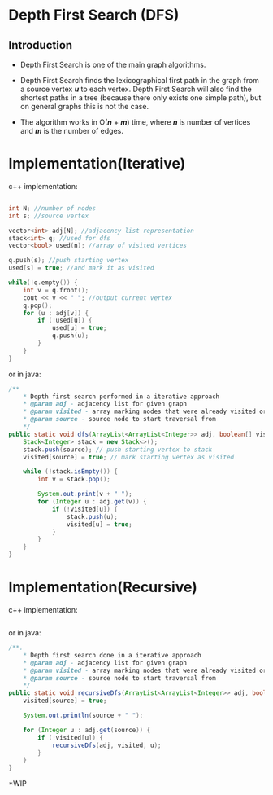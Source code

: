 # __Depth First Search (DFS)__

## __Introduction__
* Depth First Search is one of the main graph algorithms.

* Depth First Search finds the lexicographical first path in the graph from a source vertex *__u__* to each vertex. Depth First Search will also find the shortest paths in a tree (because there only exists one simple path), but on general graphs this is not the case.

* The algorithm works in O(*__n__* + *__m__*) time, where *__n__* is number of vertices and *__m__* is the number of edges.


# __Implementation(Iterative)__

c++ implementation: 

```c++

int N; //number of nodes
int s; //source vertex

vector<int> adj[N]; //adjacency list representation 
stack<int> q; //used for dfs
vector<bool> used(n); //array of visited vertices

q.push(s); //push starting vertex 
used[s] = true; //and mark it as visited

while(!q.empty()) {
    int v = q.front();
    cout << v << " "; //output current vertex
    q.pop();
    for (u : adj[v]) {
        if (!used[u]) {
            used[u] = true;
            q.push(u);
        }   
    }
}
``` 

or in java: 

```java 
/**
    * Depth first search performed in a iterative approach
    * @param adj - adjacency list for given graph
    * @param visited - array marking nodes that were already visited or not      
    * @param source - source node to start traversal from
    */
public static void dfs(ArrayList<ArrayList<Integer>> adj, boolean[] visited, int source) {
    Stack<Integer> stack = new Stack<>();
    stack.push(source); // push starting vertex to stack
    visited[source] = true; // mark starting vertex as visited

    while (!stack.isEmpty()) {
        int v = stack.pop();

        System.out.print(v + " ");
        for (Integer u : adj.get(v)) {
            if (!visited[u]) {
                stack.push(u);
                visited[u] = true;
            }
        }
    }
}
```
# __Implementation(Recursive)__

c++ implementation: 

```c++

``` 

or in java: 

```java 
/**.
    * Depth first search done in a iterative approach
    * @param adj - adjacency list for given graph
    * @param visited - array marking nodes that were already visited or not
    * @param source - source node to start traversal from
    */
public static void recursiveDfs(ArrayList<ArrayList<Integer>> adj, boolean[] visited, int source) {
    visited[source] = true;

    System.out.println(source + " ");

    for (Integer u : adj.get(source)) {
        if (!visited[u]) {
            recursiveDfs(adj, visited, u);
        }
    }
}
```


*WIP